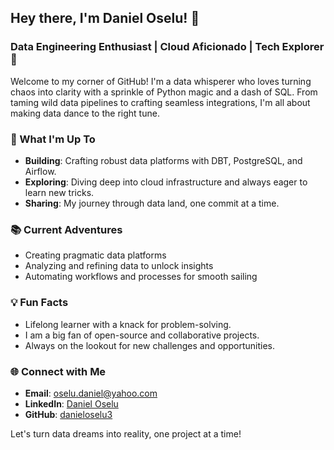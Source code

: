 ## Hey there, I'm Daniel Oselu! 👋

### Data Engineering Enthusiast | Cloud Aficionado | Tech Explorer 🚀

Welcome to my corner of GitHub! I'm a data whisperer who loves turning chaos into clarity with a sprinkle of Python magic and a dash of SQL. From taming wild data pipelines to crafting seamless integrations, I'm all about making data dance to the right tune.

### 🔧 What I'm Up To

- **Building**: Crafting robust data platforms with DBT, PostgreSQL, and Airflow.
- **Exploring**: Diving deep into cloud infrastructure and always eager to learn new tricks.
- **Sharing**: My journey through data land, one commit at a time.

### 📚 Current Adventures

- Creating pragmatic data platforms
- Analyzing and refining data to unlock insights
- Automating workflows and processes for smooth sailing

### 💡 Fun Facts

- Lifelong learner with a knack for problem-solving.
- I am a big fan of open-source and collaborative projects.
- Always on the lookout for new challenges and opportunities.

### 🌐 Connect with Me

- **Email**: oselu.daniel@yahoo.com
- **LinkedIn**: [Daniel Oselu](https://www.linkedin.com/in/danieloselu)
- **GitHub**: [danieloselu3](https://github.com/danieloselu3)

Let's turn data dreams into reality, one project at a time!
